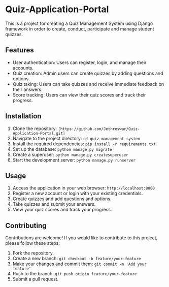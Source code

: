 # Quiz-Application-Portal
 This is a project for creating a Quiz Management System using Django framework in order to create, conduct, participate and manage student quizzes.

## Features

- User authentication: Users can register, login, and manage their accounts.
- Quiz creation: Admin users can create quizzes by adding questions and options.
- Quiz taking: Users can take quizzes and receive immediate feedback on their answers.
- Score tracking: Users can view their quiz scores and track their progress.

## Installation

1. Clone the repository: `[https://github.com/Jethreswar/Quiz-Application-Portal.git]`
2. Navigate to the project directory: `cd quiz-management-system`
3. Install the required dependencies: `pip install -r requirements.txt`
4. Set up the database: `python manage.py migrate`
5. Create a superuser: `python manage.py createsuperuser`
6. Start the development server: `python manage.py runserver`

## Usage

1. Access the application in your web browser: `http://localhost:8000`
2. Register a new account or login with your existing credentials.
3. Create quizzes and add questions and options.
4. Take quizzes and submit your answers.
5. View your quiz scores and track your progress.

## Contributing

Contributions are welcome! If you would like to contribute to this project, please follow these steps:

1. Fork the repository.
2. Create a new branch: `git checkout -b feature/your-feature`
3. Make your changes and commit them: `git commit -m 'Add your feature'`
4. Push to the branch: `git push origin feature/your-feature`
5. Submit a pull request.
